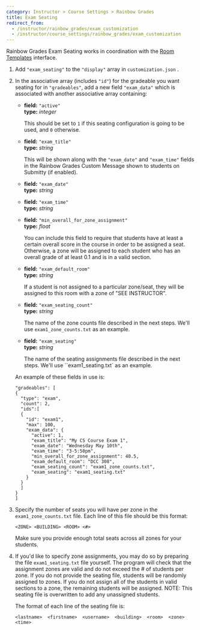 ```yaml
---
category: Instructor > Course Settings > Rainbow Grades
title: Exam Seating
redirect_from:
  - /instructor/rainbow_grades/exam_customization
  - /instructor/course_settings/rainbow_grades/exam_customization
---
```




Rainbow Grades Exam Seating works in coordination with the
[Room Templates](/instructor/course_settings/rainbow_grades/room_templates) interface.


1. Add ``"exam_seating"`` to the ``"display"`` array in `customization.json` .

2. In the associative array (includes ``"id"``) for the gradeable you want seating
   for in ``"gradeables"``, add a new field ``"exam_data"`` which is associated with another
   associative array containing:

   * **field:** ``"active"``  
     **type:** _integer_  

     This should be set to `1` if this seating configuration is going to be used, and `0` otherwise.

   * **field:** ``"exam_title"``  
     **type:** _string_  

     This will be shown along with the ``"exam_date"`` and ``"exam_time"`` fields in the Rainbow Grades Custom
     Message shown to students on Submitty (if enabled).

   * **field:** ``"exam_date"``  
     **type:** _string_  

   * **field:** ``"exam_time"``  
     **type:** _string_  

   * **field:** ``"min_overall_for_zone_assignment"``  
     **type:** _float_  

     You can include this field to require that students have at least a certain overall score in the course
     in order to be assigned a seat. Otherwise, a zone will be assigned to each student who has an overall 
     grade of at least 0.1 and is in a valid section.

   * **field:** ``"exam_default_room"``  
     **type:** _string_  

     If a student is not assigned to a particular zone/seat, they will be assigned to this room with a
     zone of "SEE INSTRUCTOR".

   * **field:** ``"exam_seating_count"``  
     **type:** _string_  

     The name of the zone counts file described in the next steps.
     We'll use `exam1_zone_counts.txt` as an example.

   * **field:** ``"exam_seating"``  
     **type:** _string_  

     The name of the seating assignments file described in the next steps.
     We'll use ``exam1_seating.txt` as an example.

   An example of these fields in use is:

   ```
   "gradeables": [
   {
     "type": "exam",
     "count": 2,
     "ids":[
     {
       "id": "exam1",
       "max": 100,
       "exam_data": {
         "active": 1,
         "exam_title": "My CS Course Exam 1",
         "exam_date": "Wednesday May 10th",
         "exam_time": "3-5:50pm",
         "min_overall_for_zone_assignment": 40.5,
         "exam_default_room": "DCC 308",
         "exam_seating_count": "exam1_zone_counts.txt",
         "exam_seating": "exam1_seating.txt"
       }
     }
     ]
   }
   ]
   ```

3. Specify the number of seats you will have per zone in the
   `exam1_zone_counts.txt` file.  Each line of this file should
   be this format:

   ```
   <ZONE> <BUILDING> <ROOM> <#>
   ```

   Make sure you provide enough total seats across all zones for
   your students.


4. If you'd like to specify zone assignments, you may do so by
   preparing the file `exam1_seating.txt` file yourself.  The
   program will check that the assignment zones are valid and do
   not exceed the # of students per zone.  If you do not provide
   the seating file, students will be randomly assigned to zones.
   If you do not assign all of the students in valid sections to a
   zone, the remaining students will be assigned.  NOTE: This
   seating file is overwritten to add any unassigned students.

   The format of each line of the seating file is:
   
   ```
   <lastname>  <firstname>  <username>  <building>  <room>  <zone>  <time>
   ```

